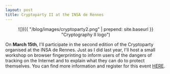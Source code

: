 ```yaml
---
layout: post
title: Cryptoparty II at the INSA de Rennes
---
```

<div style="text-align:center" markdown="1">
![]({{ "/blog/images/cryptoparty2.png" | prepend: site.baseurl }} "Cryptography II logo")
</div>

On **March 15th**, I'll participate in the second edition of the Cryptoparty organised at the INSA de Rennes. Just as I did last year, I'll host a small workshop on browser fingerprinting to inform users of the dangers of tracking on the Internet and to explain what they can do to protect themselves. You can find more information and register for this event [HERE](http://biblio.insa-rennes.fr/crypto).
